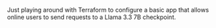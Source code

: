 Just playing around with Terraform to configure a basic app that allows online users to send requests to a Llama 3.3 7B checkpoint.
